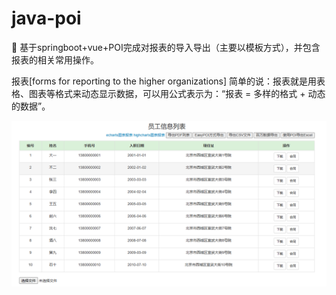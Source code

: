 # java-poi
🚀 基于springboot+vue+POI完成对报表的导入导出（主要以模板方式），并包含报表的相关常用操作。

报表[forms for reporting to the higher organizations] 简单的说：报表就是用表格、图表等格式来动态显示数据，可以用公式表示为：“报表 = 多样的格式 + 动态的数据”。


![Image text](https://raw.githubusercontent.com/Asukabai/java-poi/master/20230803162624.png)


